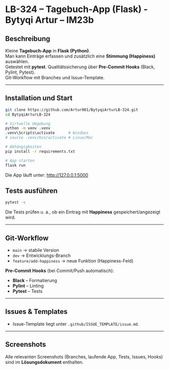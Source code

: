 # LB-324 – Tagebuch-App (Flask) - Bytyqi Artur – IM23b

## Beschreibung
Kleine **Tagebuch-App** in **Flask (Python)**.  
Man kann Einträge erfassen und zusätzlich eine **Stimmung (Happiness)** auswählen.  
Getestet mit **pytest**. Qualitätssicherung über **Pre-Commit Hooks** (Black, Pylint, Pytest).  
Git-Workflow mit Branches und Issue-Template.

---

## Installation und Start

```bash
git clone https://github.com/Artur001/BytyqiArturLB-324.git
cd BytyqiArturLB-324

# Virtuelle Umgebung
python -m venv .venv
.venv\Scripts\activate      # Windows
# source .venv/bin/activate # Linux/Mac

# Abhängigkeiten
pip install -r requirements.txt

# App starten
flask run
```
Die App läuft unter: http://127.0.0.1:5000

## Tests ausführen

```bash
pytest -v
```

Die Tests prüfen u. a., ob ein Eintrag mit **Happiness** gespeichert/angezeigt wird.

---

## Git-Workflow

* `main` → stabile Version
* `dev` → Entwicklungs-Branch
* `feature/add-happiness` → neue Funktion (Happiness-Feld)

**Pre-Commit Hooks** (bei Commit/Push automatisch):

* **Black** – Formatierung
* **Pylint** – Linting
* **Pytest** – Tests

---

## Issues & Templates

* Issue-Template liegt unter `.github/ISSUE_TEMPLATE/issue.md`.

---

## Screenshots

Alle relevanten Screenshots (Branches, laufende App, Tests, Issues, Hooks) sind im **Lösungsdokument** enthalten.

